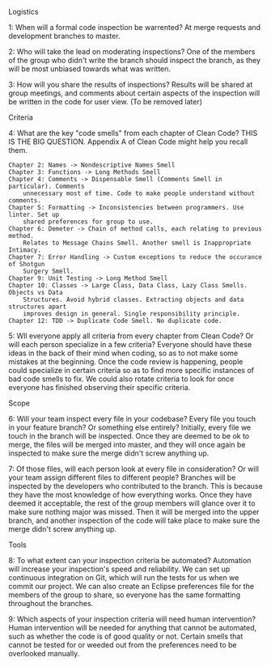 Logistics

1: When will a formal code inspection be warrented?
	At merge requests and development branches to master. 

2: Who will take the lead on moderating inspections?
	One of the members of the group who didn't write the branch should inspect the branch, as they will be most unbiased towards what was written.

3: How will you share the results of inspections?
	Results will be shared at group meetings, and comments about certain aspects of the 
	inspection will be written in the code for user view. (To be removed later)

Criteria

4: What are the key "code smells" from each chapter of Clean Code? THIS IS THE BIG
	QUESTION. Appendix A of Clean Code might help you recall them.

	Chapter 2: Names -> Nondescriptive Names Smell
	Chapter 3: Functions -> Long Methods Smell
	Chapter 4: Comments -> Dispensable Smell (Comments Smell in particular). Comments
		unnecessary most of time. Code to make people understand without comments.
	Chapter 5: Formatting -> Inconsistencies between programmers. Use linter. Set up
		shared preferences for group to use.
	Chapter 6: Demeter -> Chain of method calls, each relating to previous method.
		Relates to Message Chains Smell. Another smell is Inappropriate Intimacy.
	Chapter 7: Error Handling -> Custom exceptions to reduce the occurance of Shotgun
		Surgery Smell.
	Chapter 9: Unit Testing -> Long Method Smell
	Chapter 10: Classes -> Large Class, Data Class, Lazy Class Smells. Objects vs Data
		Structures. Avoid hybrid classes. Extracting objects and data structures apart
		improves design in general. Single responsibility principle.
	Chapter 12: TDD -> Duplicate Code Smell. No duplicate code.

5: Wll everyone apply all criteria from every chapter from Clean Code? Or will each person specialize in a few criteria?
	Everyone should have these ideas in the back of their mind when coding, so as to not make some mistakes at the beginning. Once the code review is happening, people could specialize in certain criteria so as to find more specific instances of bad code smells to fix. We could also rotate criteria to look for once everyone has finished observing their specific criteria.

Scope

6: Will your team inspect every file in your codebase? Every file you touch in your feature branch? Or something else entirely?
	Initially, every file we touch in the branch will be inspected. Once they are deemed to be ok to merge, the files will be merged into master, and they will once again be inspected to make sure the merge didn't screw anything up.

7: Of those files, will each person look at every file in consideration? Or will your team assign different files to different people?
	Branches will be inspected by the developers who contributed to the branch. This is because they have the most knowledge of how everything works. Once they have deemed it acceptable, the rest of the group members will glance over it to make sure nothing major was missed. Then it will be merged into the upper branch, and another inspection of the code will take place to make sure the merge didn't screw anything up.

Tools

8: To what extent can your inspection criteria be automated? Automation will increase your inspection's speed and reliability.
	We can set up continuous integration on Git, which will run the tests for us when we commit our project. We can also create an Eclipse preferences file for the members of the group to share, so everyone has the same formatting throughout the branches.

9: Which aspects of your inspection criteria will need human intervention?
	Human intervention will be needed for anything that cannot be automated, such as whether the code is of good quality or not. Certain smells that cannot be tested for or weeded out from the preferences need to be overlooked manually.